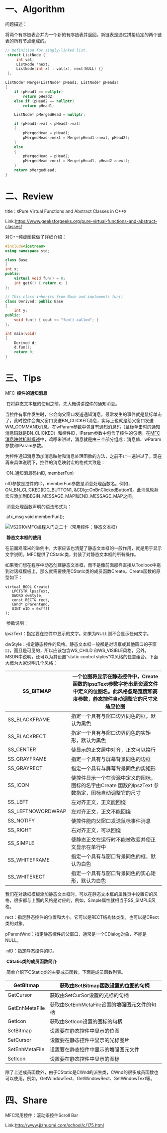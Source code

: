# 一、Algorithm

问题描述：

将两个有序链表合并为一个新的有序链表并返回。新链表是通过拼接给定的两个链表的所有节点组成的。

```cpp
// Definition for singly-linked list.
 struct ListNode {
     int val;
     ListNode *next;
     ListNode(int x) : val(x), next(NULL) {}
 };

ListNode* Merge(ListNode* pHead1, ListNode* pHead2)
{
	if (pHead1 == nullptr)
		return pHead2;
	else if (pHead2 == nullptr)
		return pHead1;

	ListNode* pMergedHead = nullptr;

	if (pHead1->val < pHead2->val)
	{
		pMergedHead = pHead1;
		pMergedHead->next = Merge(pHead1->next, pHead2);
	}
	else
	{
		pMergedHead = pHead2;
		pMergedHead->next = Merge(pHead1, pHead2->next);
	}
	return pMergedHead;
}
```

# 二、Review 

title：《Pure Virtual Functions and Abstract Classes in C++》

Link:https://www.geeksforgeeks.org/pure-virtual-functions-and-abstract-classes/

对C++纯虚函数做了详细介绍：

```cpp
#include<iostream> 
using namespace std; 

class Base 
{ 
int x; 
public: 
	virtual void fun() = 0; 
	int getX() { return x; } 
}; 

// This class inherits from Base and implements fun() 
class Derived: public Base 
{ 
	int y; 
public: 
	void fun() { cout << "fun() called"; } 
}; 

int main(void) 
{ 
	Derived d; 
	d.fun(); 
	return 0; 
} 

```

# 三、Tips

 MFC-**控件的通知消息**

​       在将静态文本框的使用之前，先大概讲讲控件的通知消息。

​       当控件有事件发生时，它会向父窗口发送通知消息。最常发生的事件就是鼠标单击了，此时控件会向父窗口发送BN_CLICKED消息，实际上也就是给父窗口发送WM_COMMAND消息，在wParam参数中包含有通知消息码（鼠标单击时的通知消息码就是BN_CLICKED）和控件ID，lParam参数中包含了控件的句柄。在[MFC消息映射机制概述](http://www.jizhuomi.com/school/c/154.html)中，鸡啄米讲过，消息就是由三个部分组成：消息值、wParam参数和lParam参数。

​       为控件通知消息添加消息映射和消息处理函数的方法，之前不止一遍讲过了。现在再来具体说明下，控件的消息映射宏的格式大致是：

​       ON_通知消息码(nID, memberFun)

​       nID参数是控件的ID，memberFun参数是消息处理函数名。例如，ON_BN_CLICKED(IDC_BUTTON1, &CDlg::OnBnClickedButton1)。此消息映射宏应添加到BEGIN_MESSAGE_MAP和END_MESSAGE_MAP之间。

​       消息处理函数声明的语法形式为：

​       afx_msg void memberFun();

 ![VS2010/MFC编程入门之二十（常用控件：静态文本框）](http://www.jizhuomi.com/upload/%E5%AD%A6%E4%B9%A026.jpg)

​       **静态文本框的使用**

​       在前面鸡啄米的举例中，大家应该也清楚了静态文本框的一般作用，就是用于显示文字说明。MFC提供了CStatic类，封装了对静态文本框的所有操作。

 如果我们想在程序中动态创建静态文本框，而不是像前面那样直接从Toolbox中拖到对话框模板上，那么就需要使用CStatic类的成员函数Create。Create函数的原型如下：

```
virtual BOOL Create(
   LPCTSTR lpszText,
   DWORD dwStyle,
   const RECT& rect,
   CWnd* pParentWnd,
   UINT nID = 0xffff 
);
```

​       参数说明：

​       lpszText：指定要在控件中显示的文字。如果为NULL则不会显示任何文字。

​       dwStyle：指定静态控件的风格。静态文本框一般都是对话框或其他窗口的子窗口，而且是可见的，所以应该包含WS_CHILD 和WS_VISIBLE风格，另外，MSDN中说明，还可以为其设置“static control styles”中风格的任意组合。下面大概为大家说明几个风格：

| SS_BITMAP         | 一个位图将显示在静态控件中，Create函数的lpszText参数字符串是资源文件中定义的位图名。此风格忽略宽度和高度参数，静态控件自动调整它的尺寸来适应位图 |
| ----------------- | ------------------------------------------------------------ |
| SS_BLACKFRAME     | 指定一个具有与窗口边界同色的框，默认为黑色                   |
| SS_BLACKRECT      | 指定一个具有与窗口边界同色的实矩形，默认为黑色               |
| SS_CENTER         | 使显示的正文居中对齐，正文可以换行                           |
| SS_GRAYFRAME      | 指定一个具有与屏幕背景同色的边框                             |
| SS_GRAYRECT       | 指定一个具有与屏幕背景同色的实矩形                           |
| SS_ICON           | 使控件显示一个在资源中定义的图标，图标的名字由Create 函数的lpszText 参数指定，图标自动调整它的尺寸 |
| SS_LEFT           | 左对齐正文，正文能回绕                                       |
| SS_LEFTNOWORDWRAP | 左对齐正文，正文不能回绕                                     |
| SS_NOTIFY         | 使控件能向父窗口发送鼠标事件消息                             |
| SS_RIGHT          | 右对齐正文，可以回绕                                         |
| SS_SIMPLE         | 使静态正文在运行时不能被改变并使正文显示在单行中             |
| SS_WHITEFRAME     | 指定一个具有与窗口背景同色的框，默认为白色                   |
| SS_WHITERECT      | 指定一个具有与窗口背景同色的实心矩形，默认为白色             |

​       我们在对话框模板添加静态文本框时，可以在静态文本框的属性页中设置它的风格，很多都与上面的风格是对应的，例如，Simple属性就相当于SS_SIMPLE风格。

​       rect：指定静态控件的位置和大小，它可以是RECT结构体类型，也可以是CRect类的对象。

​       pParentWnd：指定静态控件的父窗口，通常是一个CDialog对象，不能是NULL。

​       nID：指定静态控件的ID。

​       **CStatic类的成员函数简介**

​       简单介绍下CStatic类的主要成员函数，下面是成员函数列表。

| GetBitmap      | 获取由SetBitmap函数设置的位图的句柄          |
| -------------- | -------------------------------------------- |
| GetCursor      | 获取由SetCurSor设置的光标的句柄              |
| GetEnhMetaFile | 获取由SetEnhMetaFile设置的增强图元文件的句柄 |
| GetIcon        | 获取由SetIcon设置的图标的句柄                |
| SetBitmap      | 设置要在静态控件中显示的位图                 |
| SetCursor      | 设置要在静态控件中显示的光标图片             |
| SetEnhMetaFile | 设置要在静态控件中显示的增强图元文件         |
| SetIcon        | 设置要在静态控件中显示的图标                 |

​       除了上述成员函数外，由于CStatic是CWnd的派生类，CWnd的很多成员函数也可以使用，例如，GetWindowText、GetWindowRect、SetWindowText等。

### 

# 四、Share

MFC常用控件：滚动条控件Scroll Bar

Link:http://www.jizhuomi.com/school/c/175.html

